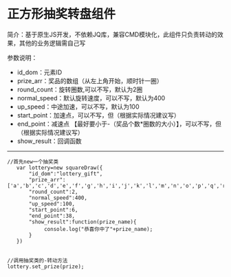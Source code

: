 正方形抽奖转盘组件
=========

简介：基于原生JS开发，不依赖JQ库，兼容CMD模块化，此组件只负责转动的效果，其他的业务逻辑需自己写

参数说明：

- id_dom：元素ID
- prize_arr：奖品的数组（从左上角开始，顺时针一圈）
- round_count：旋转圈数,可以不写，默认为2圈
- normal_speed：默认旋转速度，可以不写，默认为400
- up_speed：中途加速，可以不写，默认为100
- start_point：加速点，可以不写，但（根据实际情况建议写）
- end_point：减速点 【最好要小于-（奖品个数*圈数的大小）】，可以不写，但（根据实际情况建议写）
- show_result：回调函数


----------



    //首先new一个抽奖类
       var lottery=new squareDraw({
           "id_dom":"lottery_gift",
           "prize_arr":['a','b','c','d','e','f','g','h','i','j','k','l','m','n','o','p','q','r','s','t'],
           "round_count":2,
           "normal_speed":400,
           "up_speed":100,
           "start_point":6,
           "end_point":38,
           "show_result":function(prize_name){
                console.log("恭喜你中了"+prize_name);
           }
       })


    //调用抽奖类的-转动方法
    lottery.set_prize(prize);